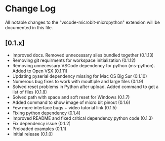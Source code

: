 # Change Log

All notable changes to the "vscode-microbit-micropython" extension will be documented in this file.

## [0.1.x]

- Improved docs. Removed unnecessary siles bundled together (0.1.13)
- Removing git requirments for workspace initialization (0.1.12)
- Removing unnecessary VSCode dependency for python (ms-python). Added to Open VSX (0.1.11)
- Updating pyserial dependency missing for Mac OS Big Sur (0.1.10)
- Numerous bug fixes to work with moultiple and large files (0.1.9)
- Solved reset problems in Python after upload. Added command to get a list of files (0.1.8)
- Solved path with space and soft reset for Windows (0.1.7)
- Added command to show image of micro:bit pinout (0.1.6)
- Few more interface bugs + video tutorial link (0.1.5)
- Fixing python dependency (0.1.4)
- Improved README and fixed critical dependency python code (0.1.3)
- Fix dependency issue (0.1.2)
- Preloaded examples (0.1.1)
- Initial release (0.1.0)

